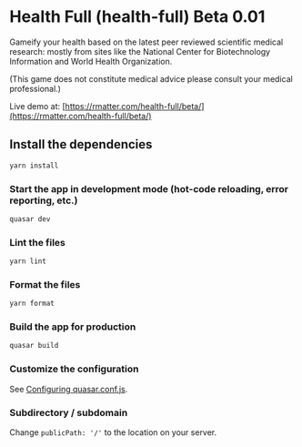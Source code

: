 # Health Full (health-full) Beta 0.01

Gameify your health based on the latest peer reviewed scientific medical research: mostly from sites like the National Center for Biotechnology Information and World Health Organization.

(This game does not constitute medical advice please consult your medical professional.)

Live demo at: [https://rmatter.com/health-full/beta/](https://rmatter.com/health-full/beta/)

## Install the dependencies

```bash
yarn install
```

### Start the app in development mode (hot-code reloading, error reporting, etc.)

```bash
quasar dev
```

### Lint the files

```bash
yarn lint
```

### Format the files

```bash
yarn format
```

### Build the app for production

```bash
quasar build
```

### Customize the configuration

See [Configuring quasar.conf.js](https://quasar.dev/quasar-cli/quasar-conf-js).

### Subdirectory / subdomain

Change `publicPath: '/'` to the location on your server.
